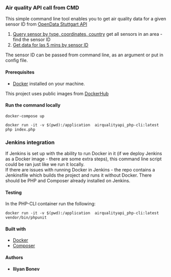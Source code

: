 ### Air quality API call from CMD

This simple command line tool enables you to get air quality data for a given sensor ID
from [OpenData Stuttgart API](https://github.com/opendata-stuttgart/meta/wiki/EN-APIs)
1. [Query sensor by type, coordinates, country](https://data.sensor.community/airrohr/v1/filter/type=SDS011&country=BG&area=42.658,23.277,0.5)
 get all sensors in an area - find the sensor ID
2. [Get data for las 5 mins by sensor ID](https://data.sensor.community/airrohr/v1/sensor/6043/)

The sensor ID can be passed from command line, as an argument or put in config file.

#### Prerequisites
* [Docker](https://www.docker.com/) installed on your machine.

This project uses public images from [DockerHub](https://hub.docker.com/)

#### Run the command locally
```
docker-compose up
```
```
docker run -it -v $(pwd):/application  airqualityapi_php-cli:latest php index.php
```

### Jenkins integration 
If Jenkins is set up with the ability to run Docker in it (if we deploy Jenkins as a Docker image - there are some extra steps), this command line script could be ran just like we run it locally. \
If there are issues with running Docker in Jenkins - the repo contains a Jenkinsfile which builds the project and runs it without Docker.
There should be PHP and Composer already installed on Jenkins.


#### Testing
In the PHP-CLI container run the following:
```
docker run -it -v $(pwd):/application  airqualityapi_php-cli:latest vendor/bin/phpunit
```
#### Built with
* [Docker](https://www.docker.com/) 
* [Composer](https://getcomposer.org)


#### Authors

* **Iliyan Bonev** 


